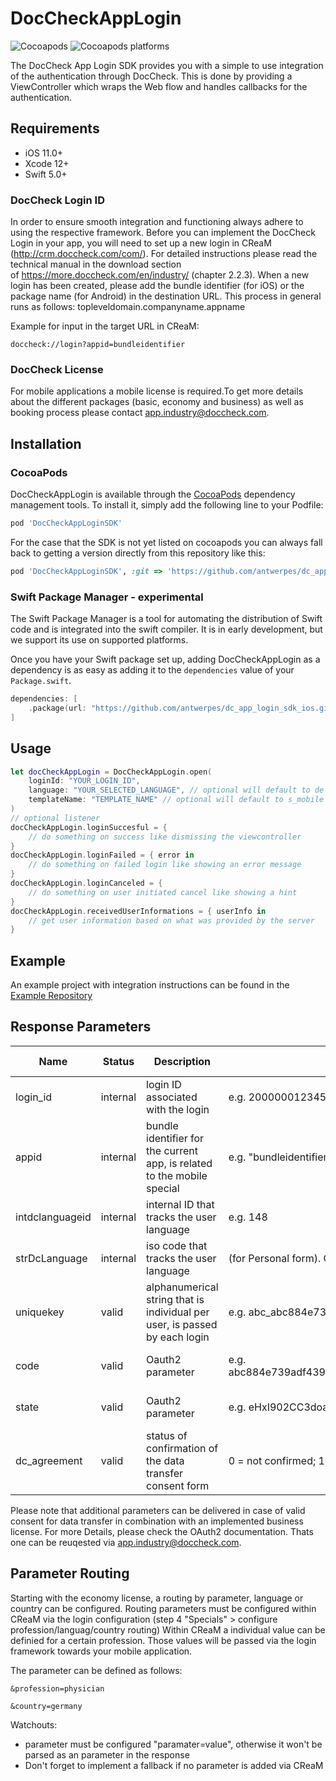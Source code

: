 # DocCheckAppLogin

![Cocoapods](https://img.shields.io/cocoapods/v/DocCheckAppLoginSDK)
![Cocoapods platforms](https://img.shields.io/cocoapods/p/DocCheckAppLoginSDK)

The DocCheck App Login SDK provides you with a simple to use integration of the authentication through DocCheck. This is done by providing a ViewController which wraps the Web flow and handles callbacks for the authentication.

## Requirements

- iOS 11.0+
- Xcode 12+
- Swift 5.0+

### DocCheck Login ID
In order to ensure smooth integration and functioning always adhere to using the respective framework. Before you can implement the DocCheck Login in your app, you will need to set up a new login in CReaM (http://crm.doccheck.com/com/). For detailed instructions please read the technical manual in the download section of https://more.doccheck.com/en/industry/ (chapter 2.2.3). When a new login has been created, please add the bundle identifier (for iOS) or the package name (for Android) in the destination URL. This process in general runs as follows: topleveldomain.companyname.appname 

Example for input in the target URL in CReaM: 
```shell
doccheck://login?appid=bundleidentifier
```
### DocCheck License
For mobile applications a mobile license is required.To get more details about the different packages (basic, economy and business) as well as booking process please contact app.industry@doccheck.com. 

## Installation

### CocoaPods

DocCheckAppLogin is available through the [CocoaPods](https://cocoapods.org) dependency management tools. To install
it, simply add the following line to your Podfile:

```ruby
pod 'DocCheckAppLoginSDK'
```

For the case that the SDK is not yet listed on cocoapods you can always fall back to getting a version directly from this repository like this:

```ruby
pod 'DocCheckAppLoginSDK', :git => 'https://github.com/antwerpes/dc_app_login_sdk_ios.git', :tag => '0.1.3'
```

### Swift Package Manager - experimental

The Swift Package Manager is a tool for automating the distribution of Swift code and is integrated into the swift compiler. It is in early development, but we support its use on supported platforms.

Once you have your Swift package set up, adding DocCheckAppLogin as a dependency is as easy as adding it to the `dependencies` value of your `Package.swift`.

```swift
dependencies: [
    .package(url: "https://github.com/antwerpes/dc_app_login_sdk_ios.git", .upToNextMajor(from: "1.0.0"))
]
```

## Usage

```swift
let docCheckAppLogin = DocCheckAppLogin.open(
    loginId: "YOUR_LOGIN_ID",
    language: "YOUR_SELECTED_LANGUAGE", // optional will default to de
    templateName: "TEMPLATE_NAME" // optional will default to s_mobile
)
// optional listener
docCheckAppLogin.loginSuccesful = {
    // do something on success like dismissing the viewcontroller
}
docCheckAppLogin.loginFailed = { error in
    // do something on failed login like showing an error message
}
docCheckAppLogin.loginCanceled = {
    // do something on user initiated cancel like showing a hint
}
docCheckAppLogin.receivedUserInformations = { userInfo in
    // get user information based on what was provided by the server
}
```

## Example

An example project with integration instructions can be found in the [Example Repository](https://github.com/antwerpes/dc_app_login_sdk_ios_example)

## Response Parameters

| Name           |Status   |Description                                                                | Value                                                               | License Type     |
|----------------|---------|---------------------------------------------------------------------------|---------------------------------------------------------------------|------------------|
|login_id        |internal |login ID associated with the login                                         |e.g. 200000012345                                                    |all               |
|appid           |internal |bundle identifier for the current app, is related to the mobile special    |e.g. "bundleidentifier"                                              |all   		    |
|intdclanguageid |internal |internal ID that tracks the user language                                  |e.g. 148                                                             |all               |
|strDcLanguage   |internal |iso code that tracks the user language                                     |(for Personal form). One of "de", "en"/"com", "fr", "nl", "it", "es".|all               |
|uniquekey       |valid    |alphanumerical string that is individual per user, is passed by each login |e.g. abc_abc884e739adf439ed521720acb5b232                            |economy + business|
|code            |valid    |Oauth2 parameter                                                           |e.g. abc884e739adf439ed521720acb5b232abc884e739adf439ed521720acb5b232|economy + business|
|state           |valid    |Oauth2 parameter                                                           |e.g. eHxI902CC3doao1                                                 |economy + business|
|dc_agreement    |valid    |status of confirmation of the data transfer consent form                   |0 = not confirmed; 1 = confirmed                                     |business          |

Please note that additional parameters can be delivered in case of valid consent for data transfer in combination with an implemented business license. For more Details, please check the OAuth2 documentation. Thats one can be reuqested via app.industry@doccheck.com. 


## Parameter Routing 
Starting with the economy license, a routing by parameter, language or country can be configured. Routing parameters must be configured within CReaM via the login configuration (step 4 "Specials" > configure profession/languag/country routing) 
Within CReaM a individual value can be definied for a certain profession. Those values will be passed via the login framework towards your mobile application.

The parameter can be defined as follows: 
```
&profession=physician
```
```
&country=germany
```

Watchouts: 
- parameter must be configured "paramater=value", otherwise it won't be parsed as an parameter in the response
- Don't forget to implement a fallback if no parameter is added via CReaM
